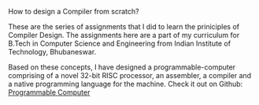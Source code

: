 How to design a Compiler from scratch?

These are the series of assignments that I did to learn the priniciples of Compiler Design. The assignments here are a part of my curriculum for B.Tech in Computer Science and Engineering from Indian Institute of Technology, Bhubaneswar.

Based on these concepts, I have designed a programmable-computer comprising of a novel 32-bit RISC processor, an assembler, a compiler and a native programming language for the machine. Check it out on Github:  <a href="https://github.com/harshsingh-24/programmable-computer">Programmable Computer</a>
